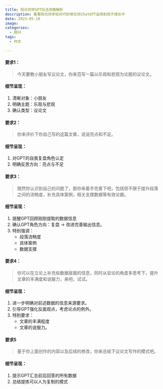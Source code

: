 ```yaml
---
title: 阳光同学GPT玩法攻略解析
description: 看看阳光同学如何巧妙绝伦将ChatGPT运用到孩子成长中
date: 2023-05-10
image: 
categories:
  - 提问
tags:
  - 作文
 
---
```



#### 要求1：

> 今天要教小朋友写议论文，你来范写一篇以乐观和悲观为论题的议论文。

#### 细节呈现：

1. 清晰对象：小朋友
2. 明确主题：乐观与悲观
3. 确认类型：议论文

#### 要求2：

> 你来评价下你自己写的这篇文章，说说亮点和不足。

#### 细节呈现：

1. 对GPT的自我复盘角色认定
2. 明确反思方向：亮点与不足

#### 要求3：

> 既然你认识到自己的问题了，那你来着手完善下吧，包括但不限于提升段落之间的流畅度，补充具体案例，相关支撑数据等有效论据。

#### 细节呈现：

1. 提醒GPT回顾刚刚提取的数据信息
2. 确认GPT角色方向：复盘 → 改进完善输出信息。
3. 特别强调：
   - 段落流畅度
   - 具体案例
   - 数据支撑

#### 要求4：

> 你可以在立论上补充些数据层面的信息，同时从驳论的角度多思考下，提升文章的丰满度和说服力，来吧，试试。

#### 细节呈现：

1. 进一步明确对前述数据的信息来源要求。
2. 引导GPT强化反面观点，考虑论点的例外。
3. 特别要求：
   - 文章的丰满程度
   - 文章的说服力。

#### 要求5

> 基于你上面创作的内容以及后续的修改，你来总结下议论文写作的模式吧。

#### 细节呈现：

1. 提示GPT汇总前后回答的所有数据
2. 总结提炼可以人为复制的模式




